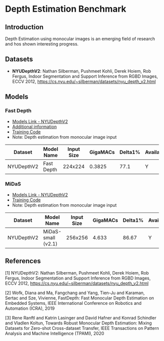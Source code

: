 # Depth Estimation Benchmark


## Introduction
Depth Estimation using monocular images is an emerging field of research and hos shown interesting progress.


## Datasets
- **NYUDepthV2**: Nathan Silberman, Pushmeet Kohli, Derek Hoiem, Rob Fergus, Indoor Segmentation and Support Inference from RGBD Images, ECCV 2012, https://cs.nyu.edu/~silberman/datasets/nyu_depth_v2.html


## Models

### Fast Depth
- [Models Link - NYUDepthV2](./nyudepthv2/fast-depth/)
- [Additional information](http://fastdepth.mit.edu/)
- [Training Code](https://github.com/dwofk/fast-depth)
- Note: Depth estimation from monocular image input


|Dataset    |Model Name                     |Input Size |GigaMACs  |Delta1%        |Available|Notes |
|-----------|------------------------------ |-----------|----------|---------------|---------|------|
|NYUDepthV2 |Fast Depth                     |224x224    |0.3825    |77.1           |Y        |      | 


### MiDaS
- [Models Link - NYUDepthV2](./nyudepthv2/MiDaS/)
- [Training Code](https://github.com/isl-org/MiDaS)
- Note: Depth estimation from monocular image input


|Dataset    |Model Name                     |Input Size |GigaMACs  |Delta1%        |Available|Notes |
|-----------|------------------------------ |-----------|----------|---------------|---------|------|
|NYUDepthV2 |MiDaS-small (v2.1)             |256x256    |4.633     |86.67          |Y        |      | 



## References

[1] NYUDepthV2: Nathan Silberman, Pushmeet Kohli, Derek Hoiem, Rob Fergus, Indoor Segmentation and Support Inference from RGBD Images, ECCV 2012, https://cs.nyu.edu/~silberman/datasets/nyu_depth_v2.html

[2] Wofk, Diana and Ma, Fangchang and Yang, Tien-Ju and Karaman, Sertac and Sze, Vivienne, FastDepth: Fast Monocular Depth Estimation on Embedded Systems, IEEE International Conference on Robotics and Automation (ICRA), 2019

[3] Rene Ranftl and Katrin Lasinger and David Hafner and Konrad Schindler and Vladlen Koltun, Towards Robust Monocular Depth Estimation: Mixing Datasets for Zero-shot Cross-dataset Transfer, IEEE Transactions on Pattern Analysis and Machine Intelligence (TPAMI), 2020
